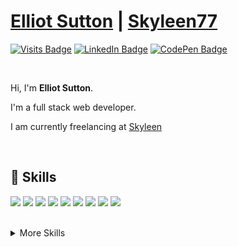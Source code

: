 # [Elliot Sutton](https://elliot-sutton.com) | [Skyleen77](https://skyleen.fr)

[![Visits Badge](https://badges.pufler.dev/visits/Skyleen77/Skyleen77)](https://github.com/Skyleen77)
[![LinkedIn Badge](https://img.shields.io/badge/LinkedIn-Profile-informational?style=flat&logo=linkedin&logoColor=white&color=0D76A8)](https://www.linkedin.com/in/elliot-sutton/)
[![CodePen Badge](https://img.shields.io/badge/CodePen-Profile-informational?style=flat&logo=codepen&logoColor=white&color=black)](https://codepen.io/Skyyy77)

<br>

Hi, I'm **Elliot Sutton**.

I'm a full stack web developer.

I am currently freelancing at [Skyleen](https://skyleen.fr)

<br>

## 💼 Skills

![](https://img.shields.io/badge/Code-Node.js-informational?style=flat&logo=node.js&logoColor=white&color=8cbf3d)
![](https://img.shields.io/badge/Code-React-informational?style=flat&logo=react&logoColor=white&color=61dafb)
![](https://img.shields.io/badge/Code-Symfony-informational?style=flat&logo=symfony&logoColor=white&color=black)
![](https://img.shields.io/badge/Code-JavaScript-informational?style=flat&logo=JavaScript&logoColor=white&color=f3df49)
![](https://img.shields.io/badge/Code-PHP-informational?style=flat&logo=PHP&logoColor=white&color=7377ad)
![](https://img.shields.io/badge/Data-MySQL-informational?style=flat&logo=MySQL&logoColor=white&color=e48e01)
![](https://img.shields.io/badge/Style-HTML-informational?style=flat&logo=html5&logoColor=white&color=df4c26)
![](https://img.shields.io/badge/Style-CSS-informational?style=flat&logo=css3&logoColor=white&color=254bdd)
![](https://img.shields.io/badge/Style-Sass-informational?style=flat&logo=Sass&logoColor=white&color=c76395)

<br>

<details>
<summary>More Skills</summary><br>
  
![](https://img.shields.io/badge/Tools-NPM-informational?style=flat&logo=npm&logoColor=white&color=c53635)
![](https://img.shields.io/badge/Tools-Postman-informational?style=flat&logo=Postman&logoColor=white&color=f66833)
![](https://img.shields.io/badge/Tools-Illustrator-informational?style=flat&logo=Adobe-Illustrator&logoColor=white&color=fe9b00)
![](https://img.shields.io/badge/Tools-AdobeXD-informational?style=flat&logo=Adobe-XD&logoColor=white&color=ed24b3)
![](https://img.shields.io/badge/Tools-GitHub-informational?style=flat&logo=GitHub&logoColor=white&color=24292f)

</details>
